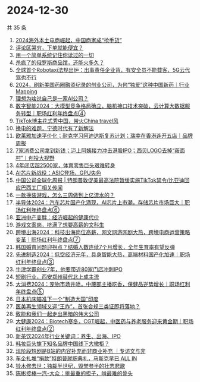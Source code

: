 # 2024-12-30

共 35 条

<!-- BEGIN 36KR -->
<!-- 最后更新时间 2024-12-30 05:01:05 +0800 -->
1. [2024海外本土电商崛起，中国商家成“抢手货”](https://36kr.com/p/3099148595252739)
1. [评论区哭穷，下单就能便宜？](https://36kr.com/p/3098659847458304)
1. [用一个简单系统记住你读过的一切](https://36kr.com/p/3090109759863171)
1. [杀疯了的俄罗斯商品馆，还能火多久？](https://36kr.com/p/3099585231093505)
1. [全球首个Robotaxi法规出炉：出事责任企业背，有安全员不能载客，5G云代驾也不行](https://36kr.com/p/3099415639625472)
1. [2024，刷新美国药圈融资纪录的创业公司，为何“独爱”这种中国新药｜行业Mapping](https://36kr.com/p/3098655286824710)
1. [理想为啥说自己是一家AI公司？](https://36kr.com/p/3099280939482882)
1. [数字智能2024：大模型竞争格局确立，脑机接口技术突破，云计算大数据服务转型｜职场红利年终盘点④](https://36kr.com/p/3099584097226501)
1. [TikTok博主花式秀中国，带火China travel风](https://36kr.com/p/3098321003056902)
1. [换电的难题，宁德时代有了新解法](https://36kr.com/p/3098294270856966)
1. [欧莱雅加速平价化；耐克学习阿迪达斯复苏计划；瑞幸在香港连开五店｜品牌周报](https://36kr.com/p/3098635818782215)
1. [7家消费公司拿到新钱；沪上阿姨接力冲击港股IPO；西贝LOGO去掉“莜面村”丨创投大视野](https://36kr.com/p/3097847435218441)
1. [4年闭店超2500家，体育零售巨头艰难转身](https://36kr.com/p/3098321622634246)
1. [AI芯片新战役：ASIC登场，GPU失色](https://36kr.com/p/3097999754055424)
1. [中国公司全球化周报 | 特朗普敦促美最高法院暂缓实施TikTok禁令/比亚迪回应巴西工厂相关传闻](https://36kr.com/p/3098022960500482)
1. [一款换装游戏，怎么三周做到上亿流水的？](https://36kr.com/p/3097171490262792)
1. [半导体2024：汽车芯片国产化涌现，AI芯片上市潮，存储芯片市场巨大｜职场红利年终盘点⑥](https://36kr.com/p/3099604194086402)
1. [亚洲中产变胖：经济崛起的健康代价](https://36kr.com/p/3097790616768009)
1. [游戏文案岗，挤满了想要高薪的文科生](https://36kr.com/p/3099346036051459)
1. [跨境出海2024：科技出海岗位高薪，网文网游网剧大热，跨境电商运营策略变革｜职场红利年终盘点⑦](https://36kr.com/p/3099610100452865)
1. [韩国婚育问题迎拐点？结婚人数连续7个月增长，全年生育率有望反弹](https://36kr.com/p/3098358042299913)
1. [先进制造2024：低空经济元年，具身智能大热，高端材料国产化加速｜职场红利年终盘点③](https://36kr.com/p/3099392364859136)
1. [牛津学霸创业7年，他要带近80家门店冲刺IPO](https://36kr.com/p/3098031175503624)
1. [短剧行业，西安郑州替代北上成主流](https://36kr.com/p/3097967044202240)
1. [大消费2024：宠物市场井喷，中腰部主播吃香，保健品逆势增长｜职场红利年终盘点⑤](https://36kr.com/p/3099599153581568)
1. [日本机床瞄准下一个“制造大国”印度](https://36kr.com/p/3097790539795971)
1. [医美再生领域又迎“王炸”，首张合规三类证即将落地？](https://36kr.com/p/3099177887944196)
1. [致能和我们一起走出黑暗的伟大公司](https://36kr.com/p/3099373955960578)
1. [大健康2024：Biotech寒冬，CGT崛起，中医药与养老服务迎来黄金期｜职场红利年终盘点②](https://36kr.com/p/3099381280722691)
1. [新茶饮2024年行业关键词：养生、出海、IPO](https://36kr.com/p/3098014529768965)
1. [韩妆巨头旗下知名品牌中国线下大撤柜？](https://36kr.com/p/3098599809715719)
1. [现阶段短剧是B站的内容补充而非商业补充 ｜专访文与非](https://36kr.com/p/3098529422560769)
1. [车企扎堆“捐款”特朗普就职典礼，马斯克早已 ALL IN](https://36kr.com/p/3099206380949255)
1. [铃木修去世：独裁半世纪，毁誉参半的壮志悲歌](https://36kr.com/p/3097791859674633)
1. [陈彬接棒一汽-大众：挑最重的担子，啃最难的骨头](https://36kr.com/p/3097791754767872)
<!-- END 36KR -->